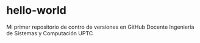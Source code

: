 # hello-world
Mi primer repositorio de contro de versiones en GitHub
Docente Ingeniería de Sistemas y Computación
UPTC
